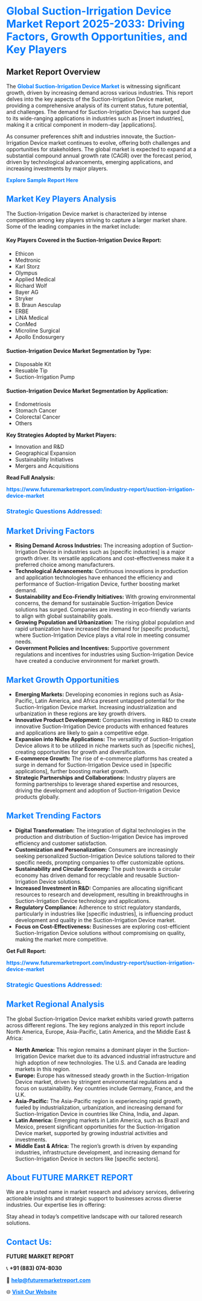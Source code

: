 <h1 style="color: #007BFF;">Global Suction-Irrigation Device Market Report 2025-2033: Driving Factors, Growth Opportunities, and Key Players</h1>

<section id="overview">
<h2>Market Report Overview</h2>
<p>The <a href="https://www.futuremarketreport.com/industry-report/suction-irrigation-device-market" style="color: #007BFF; text-decoration: none;"><strong>Global Suction-Irrigation Device Market</strong></a> is witnessing significant growth, driven by increasing demand across various industries. This report delves into the key aspects of the Suction-Irrigation Device market, providing a comprehensive analysis of its current status, future potential, and challenges. The demand for Suction-Irrigation Device has surged due to its wide-ranging applications in industries such as [insert industries], making it a critical component in modern-day [applications].</p>
<p>As consumer preferences shift and industries innovate, the Suction-Irrigation Device market continues to evolve, offering both challenges and opportunities for stakeholders. The global market is expected to expand at a substantial compound annual growth rate (CAGR) over the forecast period, driven by technological advancements, emerging applications, and increasing investments by major players.</p>
</section>

<section id="overview">
<p><a href="https://www.futuremarketreport.com/request-sample/reportId=54748" style="color: #007BFF; text-decoration: none;"><strong>Explore Sample Report Here</strong></a></p>
</section>

<section id="key-players">
<h2 style="color: #007BFF;">Market Key Players Analysis</h2>
<p>The Suction-Irrigation Device market is characterized by intense competition among key players striving to capture a larger market share. Some of the leading companies in the market include:</p>
<h4>Key Players Covered in the Suction-Irrigation Device Report:</h4>
<ul><li>Ethicon</li><li>Medtronic</li><li>Karl Storz</li><li>Olympus</li><li>Applied Medical</li><li>Richard Wolf</li><li>Bayer AG</li><li>Stryker</li><li>B. Braun Aesculap</li><li>ERBE</li><li>LiNA Medical</li><li>ConMed</li><li>Microline Surgical</li><li>Apollo Endosurgery</li></ul>
<h4>Suction-Irrigation Device Market Segmentation by Type:</h4>
<ul><li>Disposable Kit</li><li>Resuable Tip</li><li>Suction-Irrigation Pump</li></ul>

<h4>Suction-Irrigation Device Market Segmentation by Application:</h4>
<ul><li>Endometriosis</li><li>Stomach Cancer</li><li>Colorectal Cancer</li><li>Others</li></ul>
<p><strong>Key Strategies Adopted by Market Players:</strong></p>
<ul>
<li>Innovation and R&D</li>
<li>Geographical Expansion</li>
<li>Sustainability Initiatives</li>
<li>Mergers and Acquisitions</li>
</ul>
</section>

<section>
<p><strong>Read Full Analysis: </strong></p><a href="https://www.futuremarketreport.com/industry-report/suction-irrigation-device-market" style="color: #007BFF; text-decoration: none;"><strong>https://www.futuremarketreport.com/industry-report/suction-irrigation-device-market</strong></a>
<h3 style="color: #007BFF;">Strategic Questions Addressed:</h3>
</section>

<section id="driving-factors">
<h2 style="color: #007BFF;">Market Driving Factors</h2>
<ul>
<li><strong>Rising Demand Across Industries:</strong> The increasing adoption of Suction-Irrigation Device in industries such as [specific industries] is a major growth driver. Its versatile applications and cost-effectiveness make it a preferred choice among manufacturers.</li>
<li><strong>Technological Advancements:</strong> Continuous innovations in production and application technologies have enhanced the efficiency and performance of Suction-Irrigation Device, further boosting market demand.</li>
<li><strong>Sustainability and Eco-Friendly Initiatives:</strong> With growing environmental concerns, the demand for sustainable Suction-Irrigation Device solutions has surged. Companies are investing in eco-friendly variants to align with global sustainability goals.</li>
<li><strong>Growing Population and Urbanization:</strong> The rising global population and rapid urbanization have increased the demand for [specific products], where Suction-Irrigation Device plays a vital role in meeting consumer needs.</li>
<li><strong>Government Policies and Incentives:</strong> Supportive government regulations and incentives for industries using Suction-Irrigation Device have created a conducive environment for market growth.</li>
</ul>
</section>

<section id="growth-opportunities">
<h2 style="color: #007BFF;">Market Growth Opportunities</h2>
<ul>
<li><strong>Emerging Markets:</strong> Developing economies in regions such as Asia-Pacific, Latin America, and Africa present untapped potential for the Suction-Irrigation Device market. Increasing industrialization and urbanization in these regions are key growth drivers.</li>
<li><strong>Innovative Product Development:</strong> Companies investing in R&D to create innovative Suction-Irrigation Device products with enhanced features and applications are likely to gain a competitive edge.</li>
<li><strong>Expansion into Niche Applications:</strong> The versatility of Suction-Irrigation Device allows it to be utilized in niche markets such as [specific niches], creating opportunities for growth and diversification.</li>
<li><strong>E-commerce Growth:</strong> The rise of e-commerce platforms has created a surge in demand for Suction-Irrigation Device used in [specific applications], further boosting market growth.</li>
<li><strong>Strategic Partnerships and Collaborations:</strong> Industry players are forming partnerships to leverage shared expertise and resources, driving the development and adoption of Suction-Irrigation Device products globally.</li>
</ul>
</section>

<section id="trending-factors">
<h2 style="color: #007BFF;">Market Trending Factors</h2>
<ul>
<li><strong>Digital Transformation:</strong> The integration of digital technologies in the production and distribution of Suction-Irrigation Device has improved efficiency and customer satisfaction.</li>
<li><strong>Customization and Personalization:</strong> Consumers are increasingly seeking personalized Suction-Irrigation Device solutions tailored to their specific needs, prompting companies to offer customizable options.</li>
<li><strong>Sustainability and Circular Economy:</strong> The push towards a circular economy has driven demand for recyclable and reusable Suction-Irrigation Device solutions.</li>
<li><strong>Increased Investment in R&D:</strong> Companies are allocating significant resources to research and development, resulting in breakthroughs in Suction-Irrigation Device technology and applications.</li>
<li><strong>Regulatory Compliance:</strong> Adherence to strict regulatory standards, particularly in industries like [specific industries], is influencing product development and quality in the Suction-Irrigation Device market.</li>
<li><strong>Focus on Cost-Effectiveness:</strong> Businesses are exploring cost-efficient Suction-Irrigation Device solutions without compromising on quality, making the market more competitive.</li>
</ul>
</section>

<section>
<p><strong>Get Full Report: </strong></p><a href="https://www.futuremarketreport.com/industry-report/suction-irrigation-device-market" style="color: #007BFF; text-decoration: none;"><strong>https://www.futuremarketreport.com/industry-report/suction-irrigation-device-market</strong></a>
<h3 style="color: #007BFF;">Strategic Questions Addressed:</h3>
</section>


<section id="regional-analysis">
<h2 style="color: #007BFF;">Market Regional Analysis</h2>
<p>The global Suction-Irrigation Device market exhibits varied growth patterns across different regions. The key regions analyzed in this report include North America, Europe, Asia-Pacific, Latin America, and the Middle East & Africa:</p>
<ul>
<li><strong>North America:</strong> This region remains a dominant player in the Suction-Irrigation Device market due to its advanced industrial infrastructure and high adoption of new technologies. The U.S. and Canada are leading markets in this region.</li>
<li><strong>Europe:</strong> Europe has witnessed steady growth in the Suction-Irrigation Device market, driven by stringent environmental regulations and a focus on sustainability. Key countries include Germany, France, and the U.K.</li>
<li><strong>Asia-Pacific:</strong> The Asia-Pacific region is experiencing rapid growth, fueled by industrialization, urbanization, and increasing demand for Suction-Irrigation Device in countries like China, India, and Japan.</li>
<li><strong>Latin America:</strong> Emerging markets in Latin America, such as Brazil and Mexico, present significant opportunities for the Suction-Irrigation Device market, supported by growing industrial activities and investments.</li>
<li><strong>Middle East & Africa:</strong> The region’s growth is driven by expanding industries, infrastructure development, and increasing demand for Suction-Irrigation Device in sectors like [specific sectors].</li>
</ul>
</section>

<footer>
<h2 style="color: #007BFF;">About FUTURE MARKET REPORT</h2>
<p>We are a trusted name in market research and advisory services, delivering actionable insights and strategic support to businesses across diverse industries. Our expertise lies in offering:</p>

<p>Stay ahead in today’s competitive landscape with our tailored research solutions.</p>

<h2 style="color: #007BFF;">Contact Us:</h2>
<p><strong>FUTURE MARKET REPORT</strong></p>
<p>📞 <strong>+91 (883) 074-8030</strong></p>
<p>📧 <strong><a href="mailto:help@futuremarketreport.com" style="color: #007BFF;">help@futuremarketreport.com</a></strong></p>
<p>🌐 <strong><a href="https://www.futuremarketreport.com/" style="color: #007BFF;">Visit Our Website</a></strong></p>
</footer>
